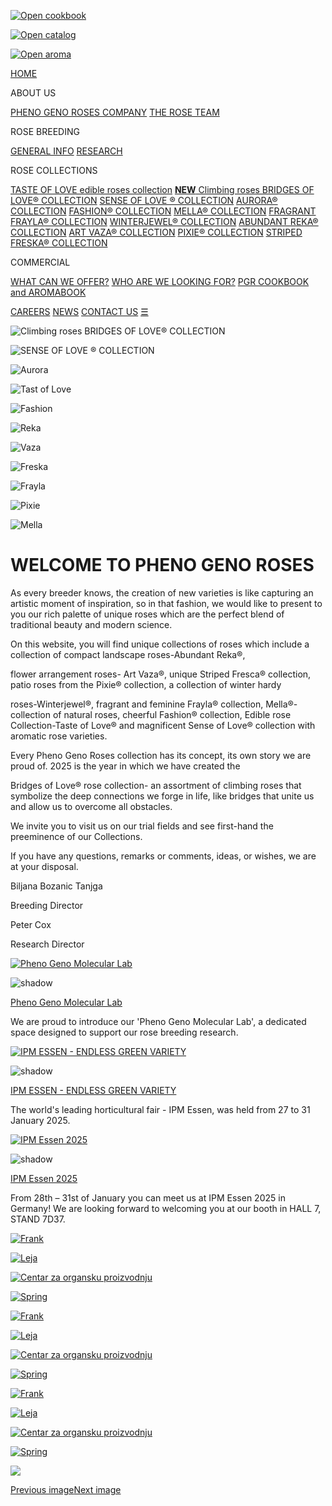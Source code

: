 [![Open cookbook](https://phenogenoroses.com/css/coocbook.jpg)](https://phenogenoroses.com/cookbook-en.pdf)

[![Open catalog](https://phenogenoroses.com/css/catalog-25.jpg)](https://phenogenoroses.com/katalog-web-2025.pdf)

[![Open aroma](https://phenogenoroses.com/css/aroma.jpg)](https://phenogenoroses.com/aroma.pdf)

[HOME](https://phenogenoroses.com/)

ABOUT US

[PHENO GENO ROSES COMPANY](https://phenogenoroses.com/about-us/pheno-geno-roses-company/) [THE ROSE TEAM](https://phenogenoroses.com/about-us/the-rose-team/)

ROSE BREEDING

[GENERAL INFO](https://phenogenoroses.com/rose-breeding/general-info/) [RESEARCH](https://phenogenoroses.com/rose-breeding/research/)

ROSE COLLECTIONS

[TASTE OF LOVE edible roses collection](https://phenogenoroses.com/rose-collections/taste-of-love-edible-roses-collection/) [**NEW** Climbing roses BRIDGES OF LOVE® COLLECTION](https://phenogenoroses.com/rose-collections/climbing-roses-bridges-of-love%C2%AE-collection/) [SENSE OF LOVE ® COLLECTION](https://phenogenoroses.com/rose-collections/sense-of-love-%C2%AE-collection/) [AURORA® COLLECTION](https://phenogenoroses.com/rose-collections/aurora%C2%AE-collection/) [FASHION® COLLECTION](https://phenogenoroses.com/rose-collections/fashion%C2%AE-collection/) [MELLA® COLLECTION](https://phenogenoroses.com/rose-collections/mella%C2%AE-collection/) [FRAGRANT FRAYLA® COLLECTION](https://phenogenoroses.com/rose-collections/fragrant-frayla%C2%AE-collection/) [WINTERJEWEL® COLLECTION](https://phenogenoroses.com/rose-collections/winterjewel%C2%AE-collection/) [ABUNDANT REKA® COLLECTION](https://phenogenoroses.com/rose-collections/abundant-reka%C2%AE-collection/) [ART VAZA® COLLECTION](https://phenogenoroses.com/rose-collections/art-vaza%C2%AE-collection/) [PIXIE® COLLECTION](https://phenogenoroses.com/rose-collections/pixie%C2%AE-collection/) [STRIPED FRESKA® COLLECTION](https://phenogenoroses.com/rose-collections/striped-freska%C2%AE-collection/)

COMMERCIAL

[WHAT CAN WE OFFER?](https://phenogenoroses.com/commercial/what-can-we-offer/) [WHO ARE WE LOOKING FOR?](https://phenogenoroses.com/commercial/who-are-we-looking-for/) [PGR COOKBOOK and AROMABOOK](https://phenogenoroses.com/commercial/pgr-cookbook-and-aromabook/)

[CAREERS](https://phenogenoroses.com/careers/) [NEWS](https://phenogenoroses.com/news/) [CONTACT US](https://phenogenoroses.com/contact-us/) [☰](javascript:void(0);)

![Climbing roses BRIDGES OF LOVE® COLLECTION](https://phenogenoroses.com/images/hero/bridges-17-01-25-12-22-31.jpg)

![SENSE OF LOVE ® COLLECTION](https://phenogenoroses.com/images/hero/sol-17-01-25-12-20-58.jpg)

![Aurora](https://phenogenoroses.com/images/hero/aurora-06-01-22-11-06-55-13-12-22-09-46-55.jpg)

![Tast of Love](https://phenogenoroses.com/images/hero/Taste-of-Love-06-01-22-11-06-40.jpg)

![Fashion](https://phenogenoroses.com/images/hero/Fashion-06-01-22-11-06-19.jpg)

![Reka](https://phenogenoroses.com/images/hero/reka-06-01-22-11-06-01.jpg)

![Vaza](https://phenogenoroses.com/images/hero/Vaza-06-01-22-11-05-47.jpg)

![Freska](https://phenogenoroses.com/images/hero/freskaen-26-12-22-08-07-27.jpg)

![Frayla](https://phenogenoroses.com/images/hero/Frayla-06-01-22-11-04-56.jpg)

![Pixie](https://phenogenoroses.com/images/hero/Pixie-06-01-22-11-04-23.jpg)

![Mella](https://phenogenoroses.com/images/hero/Mella-06-01-22-11-03-42.jpg)

# WELCOME TO PHENO GENO ROSES

As every breeder knows, the creation of new varieties is like capturing an artistic moment of inspiration, so in that fashion, we would like to present to you our rich palette of unique roses which are the perfect blend of traditional beauty and modern science.

On this website, you will find unique collections of roses which include a collection of compact landscape roses-Abundant Reka®,

flower arrangement roses- Art Vaza®, unique Striped Fresca® collection, patio roses from the Pixie® collection, a collection of winter hardy

roses-Winterjewel®, fragrant and feminine Frayla® collection, Mella®-collection of natural roses, cheerful Fashion® collection, Edible rose Collection-Taste of Love® and magnificent Sense of Love® collection with aromatic rose varieties.

Every Pheno Geno Roses collection has its concept, its own story we are proud of. 2025 is the year in which we have created the

Bridges of Love® rose collection- an assortment of climbing roses that symbolize the deep connections we forge in life, like bridges that unite us and allow us to overcome all obstacles.

We invite you to visit us on our trial fields and see first-hand the preeminence of our Collections.

If you have any questions, remarks or comments, ideas, or wishes, we are at your disposal.

Biljana Bozanic Tanjga

Breeding Director

Peter Cox

Research Director

[![Pheno Geno Molecular Lab](https://phenogenoroses.com/images/news/thumb_lab_photo_microscope-wall-11-03-25-08-49-35.png)](https://phenogenoroses.com/images/news/lab_photo_microscope-wall-11-03-25-08-49-35.png)

![shadow](https://phenogenoroses.com/img/recent-shadow-image.png)

[Pheno Geno Molecular Lab](https://phenogenoroses.com/news-details/pheno-geno-molecular-lab/104/)

We are proud to introduce our 'Pheno Geno Molecular Lab', a dedicated space designed to support our rose breeding research.

[![IPM ESSEN - ENDLESS GREEN VARIETY](https://phenogenoroses.com/images/news/thumb_IMG-82b7ba15a6678a3e875111027fac374a-V-04-02-25-10-19-09.jpg)](https://phenogenoroses.com/images/news/IMG-82b7ba15a6678a3e875111027fac374a-V-04-02-25-10-19-09.jpg)

![shadow](https://phenogenoroses.com/img/recent-shadow-image.png)

[IPM ESSEN - ENDLESS GREEN VARIETY](https://phenogenoroses.com/news-details/ipm-essen---endless-green-variety/103/)

The world's leading horticultural fair - IPM Essen, was held from 27 to 31 January 2025.

[![IPM Essen 2025](https://phenogenoroses.com/images/news/thumb_Screenshot-2025-01-20-at-12-20-01-25-12-42-00.png)](https://phenogenoroses.com/images/news/Screenshot-2025-01-20-at-12-20-01-25-12-42-00.png)

![shadow](https://phenogenoroses.com/img/recent-shadow-image.png)

[IPM Essen 2025](https://phenogenoroses.com/news-details/ipm-essen-2025/102/)

From 28th – 31st of January you can meet us at IPM Essen 2025 in Germany!
We are looking forward to welcoming you at our booth in HALL 7, STAND 7D37.

[![Frank](https://phenogenoroses.com/img/slider2/fc-rozen-logo.png)](http://www.frankcoenders.nl/en/)

[![Leja](https://phenogenoroses.com/img/slider2/logo-Leja.jpg)](http://www.lejapolska.com/)

[![Centar za organsku proizvodnju](https://phenogenoroses.com/img/slider2/logo-centar.jpg)](http://organiccentar.rs/)

[![Spring](https://phenogenoroses.com/img/slider2/poljo.jpg)](http://polj.uns.ac.rs/sr/node/70)

[![Frank](https://phenogenoroses.com/img/slider2/fc-rozen-logo.png)](http://www.frankcoenders.nl/en/)

[![Leja](https://phenogenoroses.com/img/slider2/logo-Leja.jpg)](http://www.lejapolska.com/)

[![Centar za organsku proizvodnju](https://phenogenoroses.com/img/slider2/logo-centar.jpg)](http://organiccentar.rs/)

[![Spring](https://phenogenoroses.com/img/slider2/poljo.jpg)](http://polj.uns.ac.rs/sr/node/70)

[![Frank](https://phenogenoroses.com/img/slider2/fc-rozen-logo.png)](http://www.frankcoenders.nl/en/)

[![Leja](https://phenogenoroses.com/img/slider2/logo-Leja.jpg)](http://www.lejapolska.com/)

[![Centar za organsku proizvodnju](https://phenogenoroses.com/img/slider2/logo-centar.jpg)](http://organiccentar.rs/)

[![Spring](https://phenogenoroses.com/img/slider2/poljo.jpg)](http://polj.uns.ac.rs/sr/node/70)

![](<Base64-Image-Removed>)

[Previous image](https://phenogenoroses.com/)[Next image](https://phenogenoroses.com/)